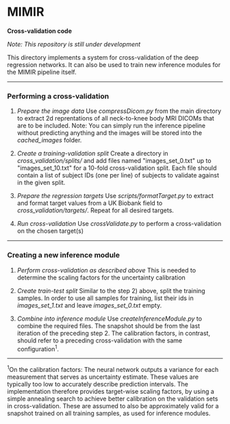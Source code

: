 # MIMIR
**Cross-validation code**

*Note: This repository is still under development*

This directory implements a system for cross-validation of the deep regression networks. It can also be used to train new inference modules for the MIMIR pipeline itself.

---
### Performing a cross-validation

1) *Prepare the image data*
Use *compressDicom.py* from the main directory to extract 2d reprentations of all neck-to-knee body MRI DICOMs that are to be included.
Note: You can simply run the inference pipeline without predicting anything and the images will be stored into the *cached_images* folder.

2) *Create a training-validation split*
Create a directory in *cross_validation/splits/* and add files named "images_set_0.txt" up to "images_set_10.txt" for a 10-fold cross-validation split.
Each file should contain a list of subject IDs (one per line) of subjects to validate against in the given split.

3) *Prepare the regression targets*
Use *scripts/formatTarget.py* to extract and format target values from a UK Biobank field to *cross_validation/targets/*.
Repeat for all desired targets.

4) *Run cross-validation*
Use *crossValidate.py* to perform a cross-validation on the chosen target(s)


---
### Creating a new inference module

1) *Perform cross-validation as described above*
This is needed to determine the scaling factors for the uncertainty calibration

2) *Create train-test split*
Similar to the step 2) above, split the training samples. In order to use all samples for training, list their ids in *images_set_1.txt* and leave *images_set_0.txt* empty.

3) *Combine into inference module*
Use *createInferenceModule.py* to combine the required files. The snapshot should be from the last iteration of the preceding step 2. The calibration factors, in contrast,
should refer to a preceding cross-validation with the same configuration<sup>1</sup>.



---
<sup>1</sup>On the calibration factors: The neural network outputs a variance for each measurement that serves as uncertainty estimate. These values are typically too low to accurately describe prediction intervals. The implementation therefore provides target-wise scaling factors, by using a simple annealing search to achieve better calibration on the validation sets in cross-validation. These are assumed to also be approximately valid for a snapshot trained on all training samples, as used for inference modules.
